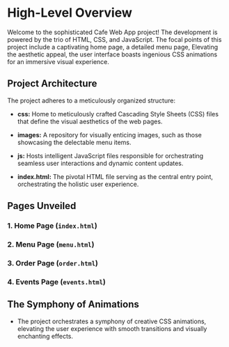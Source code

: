 # High-Level Overview

Welcome to the sophisticated Cafe Web App project! The development is powered by the trio of HTML, CSS, and JavaScript. The focal points of this project include a captivating home page, a detailed menu page, Elevating the aesthetic appeal, the user interface boasts ingenious CSS animations for an immersive visual experience.

## Project Architecture

The project adheres to a meticulously organized structure:

- **css:** Home to meticulously crafted Cascading Style Sheets (CSS) files that define the visual aesthetics of the web pages.
  
- **images:** A repository for visually enticing images, such as those showcasing the delectable menu items.

- **js:** Hosts intelligent JavaScript files responsible for orchestrating seamless user interactions and dynamic content updates.

- **index.html:** The pivotal HTML file serving as the central entry point, orchestrating the holistic user experience.

## Pages Unveiled

### 1. Home Page (`index.html`)


### 2. Menu Page (`menu.html`)

### 3. Order Page (`order.html`)


### 4. Events Page (`events.html`)

## The Symphony of Animations

- The project orchestrates a symphony of creative CSS animations, elevating the user experience with smooth transitions and visually enchanting effects.
